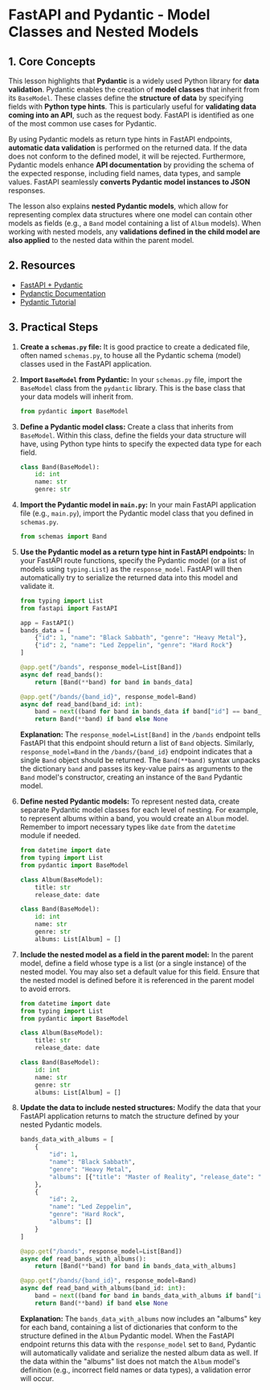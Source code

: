 # FastAPI and Pydantic - Model Classes and Nested Models

## 1. Core Concepts

This lesson highlights that **Pydantic** is a widely used Python library for **data validation**. Pydantic enables the creation of **model classes** that inherit from its `BaseModel`. These classes define the **structure of data** by specifying fields with **Python type hints**. This is particularly useful for **validating data coming into an API**, such as the request body. FastAPI is identified as one of the most common use cases for Pydantic.

By using Pydantic models as return type hints in FastAPI endpoints, **automatic data validation** is performed on the returned data. If the data does not conform to the defined model, it will be rejected. Furthermore, Pydantic models enhance **API documentation** by providing the schema of the expected response, including field names, data types, and sample values. FastAPI seamlessly **converts Pydantic model instances to JSON** responses.

The lesson also explains **nested Pydantic models**, which allow for representing complex data structures where one model can contain other models as fields (e.g., a `Band` model containing a list of `Album` models). When working with nested models, any **validations defined in the child model are also applied** to the nested data within the parent model.

## 2. Resources

- [FastAPI + Pydantic](https://fastapi.tiangolo.com/python-types/#pydantic-models)
- [Pydanctic Documentation](https://docs.pydantic.dev/latest/)
- [Pydantic Tutorial](https://youtube.com/playlist?list=PL-2EBeDYMIbQQGc6kiBSm81XspmwVuk-t&si=-tzoVuCkJuR5uawr)

## 3. Practical Steps

1.  **Create a `schemas.py` file:** It is good practice to create a dedicated file, often named `schemas.py`, to house all the Pydantic schema (model) classes used in the FastAPI application.

2.  **Import `BaseModel` from Pydantic:** In your `schemas.py` file, import the `BaseModel` class from the `pydantic` library. This is the base class that your data models will inherit from.

    ```python
    from pydantic import BaseModel
    ```

3.  **Define a Pydantic model class:** Create a class that inherits from `BaseModel`. Within this class, define the fields your data structure will have, using Python type hints to specify the expected data type for each field.

    ```python
    class Band(BaseModel):
        id: int
        name: str
        genre: str
    ```

4.  **Import the Pydantic model in `main.py`:** In your main FastAPI application file (e.g., `main.py`), import the Pydantic model class that you defined in `schemas.py`.

    ```python
    from schemas import Band
    ```

5.  **Use the Pydantic model as a return type hint in FastAPI endpoints:** In your FastAPI route functions, specify the Pydantic model (or a list of models using `typing.List`) as the `response_model`. FastAPI will then automatically try to serialize the returned data into this model and validate it.

    ```python
    from typing import List
    from fastapi import FastAPI

    app = FastAPI()
    bands_data = [
        {"id": 1, "name": "Black Sabbath", "genre": "Heavy Metal"},
        {"id": 2, "name": "Led Zeppelin", "genre": "Hard Rock"}
    ]

    @app.get("/bands", response_model=List[Band])
    async def read_bands():
        return [Band(**band) for band in bands_data]

    @app.get("/bands/{band_id}", response_model=Band)
    async def read_band(band_id: int):
        band = next((band for band in bands_data if band["id"] == band_id), None)
        return Band(**band) if band else None
    ```

    **Explanation:** The `response_model=List[Band]` in the `/bands` endpoint tells FastAPI that this endpoint should return a list of `Band` objects. Similarly, `response_model=Band` in the `/bands/{band_id}` endpoint indicates that a single `Band` object should be returned. The `Band(**band)` syntax unpacks the dictionary `band` and passes its key-value pairs as arguments to the `Band` model's constructor, creating an instance of the `Band` Pydantic model.

6.  **Define nested Pydantic models:** To represent nested data, create separate Pydantic model classes for each level of nesting. For example, to represent albums within a band, you would create an `Album` model. Remember to import necessary types like `date` from the `datetime` module if needed.

    ```python
    from datetime import date
    from typing import List
    from pydantic import BaseModel

    class Album(BaseModel):
        title: str
        release_date: date

    class Band(BaseModel):
        id: int
        name: str
        genre: str
        albums: List[Album] = []
    ```

7.  **Include the nested model as a field in the parent model:** In the parent model, define a field whose type is a list (or a single instance) of the nested model. You may also set a default value for this field. Ensure that the nested model is defined before it is referenced in the parent model to avoid errors.

    ```python
    from datetime import date
    from typing import List
    from pydantic import BaseModel

    class Album(BaseModel):
        title: str
        release_date: date

    class Band(BaseModel):
        id: int
        name: str
        genre: str
        albums: List[Album] = []
    ```

8.  **Update the data to include nested structures:** Modify the data that your FastAPI application returns to match the structure defined by your nested Pydantic models.

    ```python
    bands_data_with_albums = [
        {
            "id": 1,
            "name": "Black Sabbath",
            "genre": "Heavy Metal",
            "albums": [{"title": "Master of Reality", "release_date": "1971-07-21"}]
        },
        {
            "id": 2,
            "name": "Led Zeppelin",
            "genre": "Hard Rock",
            "albums": []
        }
    ]

    @app.get("/bands", response_model=List[Band])
    async def read_bands_with_albums():
        return [Band(**band) for band in bands_data_with_albums]

    @app.get("/bands/{band_id}", response_model=Band)
    async def read_band_with_albums(band_id: int):
        band = next((band for band in bands_data_with_albums if band["id"] == band_id), None)
        return Band(**band) if band else None
    ```

    **Explanation:** The `bands_data_with_albums` now includes an "albums" key for each band, containing a list of dictionaries that conform to the structure defined in the `Album` Pydantic model. When the FastAPI endpoint returns this data with the `response_model` set to `Band`, Pydantic will automatically validate and serialize the nested album data as well. If the data within the "albums" list does not match the `Album` model's definition (e.g., incorrect field names or data types), a validation error will occur.
